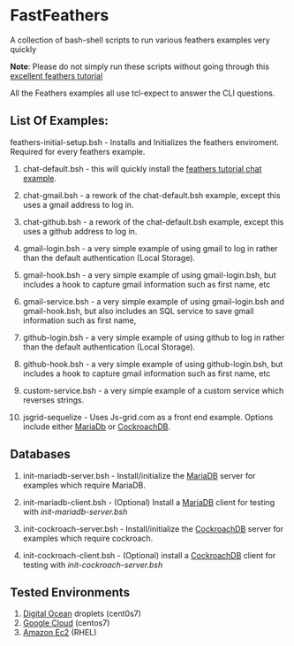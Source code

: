 # FastFeathers

A collection of bash-shell scripts to run various feathers examples very quickly

**Note**:  Please do not simply run these scripts without going through this [excellent feathers tutorial](https://docs.feathersjs.com/guides/readme.html)


All the Feathers examples all use tcl-expect to answer the CLI questions.


## List Of Examples:

feathers-initial-setup.bsh - Installs and Initializes the feathers enviroment.  Required for every feathers example.

1) chat-default.bsh - this will quickly install the [feathers tutorial chat example](https://docs.feathersjs.com/guides/chat/readme.html). 

2) chat-gmail.bsh - a rework of the chat-default.bsh example, except this uses a gmail address to log in.

3) chat-github.bsh - a rework of the chat-default.bsh example, except this uses a github address to log in.

4) gmail-login.bsh - a very simple example of using gmail to log in rather than the default authentication (Local Storage).

5) gmail-hook.bsh - a very simple example of using gmail-login.bsh, but includes a hook to capture gmail information such as first name, etc

6) gmail-service.bsh - a very simple example of using gmail-login.bsh and gmail-hook.bsh, but also includes an SQL service to save gmail information such as first name, 

7) github-login.bsh - a very simple example of using github to log in rather than the default authentication (Local Storage).

8) github-hook.bsh - a very simple example of using github-login.bsh, but includes a hook to capture gmail information such as first name, etc

9) custom-service.bsh - a very simple example of a custom service which reverses strings.

10) jsgrid-sequelize - Uses Js-grid.com as a front end example. Options include either [MariaDb](https://mariadb.com/) or [CockroachDB](https://cockroachlabs.com/).


## Databases

1) init-mariadb-server.bsh - Install/initialize the [MariaDB](https://mariadb.com/) server for examples which require MariaDB.

2) init-mariadb-client.bsh - (Optional) Install a [MariaDB](https://mariadb.com/) client for testing with _init-mariadb-server.bsh_

3) init-cockroach-server.bsh - Install/initialize the [CockroachDB](https://cockroachlabs.com/) server for examples which require cockroach.

4) init-cockroach-client.bsh - (Optional) install a [CockroachDB](https://cockroachlabs.com/) client for testing with _init-cockroach-server.bsh_


## Tested Environments

1)  [Digital Ocean](https://digitalocean.com) droplets (cent0s7)
2)  [Google Cloud](google.cloud.google.com) (centos7)  
3)  [Amazon Ec2](https://console.aws.amazon.com/ec2) (RHEL)

